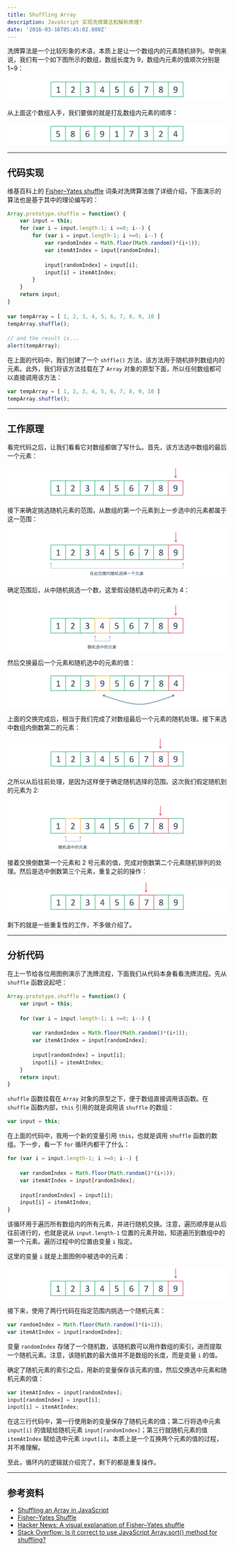 ```yaml
---
title: Shuffling Array
description: JavaScript 实现洗牌算法和解析原理?
date: '2016-03-16T05:45:02.000Z'
---
```


洗牌算法是一个比较形象的术语，本质上是让一个数组内的元素随机排列。举例来说，我们有一个如下图所示的数组，数组长度为 9，数组内元素的值顺次分别是 1~9：

![shffle-array-1](./shuffle-array-1.png)

从上面这个数组入手，我们要做的就是打乱数组内元素的顺序：

![shffle-array-2](./shuffle-array-2.png)

---

## 代码实现

维基百科上的 [Fisher–Yates shuffle](http://en.wikipedia.org/wiki/Knuth_shuffle) 词条对洗牌算法做了详细介绍，下面演示的算法也是基于其中的理论编写的：

```js
Array.prototype.shuffle = function() {
    var input = this;
    for (var i = input.length-1; i >=0; i--) {
        for (var i = input.length-1; i >=0; i--) {
            var randomIndex = Math.floor(Math.random()*(i+1));
            var itemAtIndex = input[randomIndex];

            input[randomIndex] = input[i];
            input[i] = itemAtIndex;
        }
    }
    return input;
}

var tempArray = [ 1, 2, 3, 4, 5, 6, 7, 8, 9, 10 ]
tempArray.shuffle();

// and the result is...
alert(tempArray);
```

在上面的代码中，我们创建了一个 `shffle()` 方法，该方法用于随机排列数组内的元素。此外，我们将该方法挂载在了 `Array` 对象的原型下面，所以任何数组都可以直接调用该方法：

```js
var tempArray = [ 1, 2, 3, 4, 5, 6, 7, 8, 9, 10 ]
tempArray.shuffle();
```

---

## 工作原理

看完代码之后，让我们看看它对数组都做了写什么。首先，该方法选中数组的最后一个元素：

![shffule-array-3](./shuffle-array-3.png)

接下来确定挑选随机元素的范围，从数组的第一个元素到上一步选中的元素都属于这一范围：

![shffule-array-4](./shuffle-array-4.png)

确定范围后，从中随机挑选一个数，这里假设随机选中的元素为 4：

![shffule-array-5](./shuffle-array-5.png)

然后交换最后一个元素和随机选中的元素的值：

![shffule-array-6](./shuffle-array-6.png)

上面的交换完成后，相当于我们完成了对数组最后一个元素的随机处理。接下来选中数组内倒数第二的元素：

![shffule-array-7](./shuffle-array-7.png)

之所以从后往前处理，是因为这样便于确定随机选择的范围。这次我们假定随机到的元素为 2:

![shffule-array-8](./shuffle-array-8.png)

接着交换倒数第一个元素和 2 号元素的值，完成对倒数第二个元素随机排列的处理。然后是选中倒数第三个元素，重复之前的操作：

![shffule-array-9](./shuffle-array-9.png)

剩下的就是一些重复性的工作，不多做介绍了。

---

## 分析代码

在上一节给各位用图例演示了洗牌流程，下面我们从代码本身看看洗牌流程。先从 `shuffle` 函数说起吧：

```js
Array.prototype.shuffle = function() {
    var input = this;

    for (var i = input.length-1; i >=0; i--) {

        var randomIndex = Math.floor(Math.random()*(i+1));
        var itemAtIndex = input[randomIndex];

        input[randomIndex] = input[i];
        input[i] = itemAtIndex;
    }
    return input;
}
```

`shuffle` 函数挂载在 `Array` 对象的原型之下，便于数组直接调用该函数。在 `shuffle` 函数内部，`this` 引用的就是调用该 `shuffle` 的数组：

```js
var input = this;
```

在上面的代码中，我用一个新的变量引用 `this`，也就是调用 `shuffle` 函数的数组。下一步，看一下 `for` 循环内都干了什么：

```js
for (var i = input.length-1; i >=0; i--) {

    var randomIndex = Math.floor(Math.random()*(i+1));
    var itemAtIndex = input[randomIndex];

    input[randomIndex] = input[i];
    input[i] = itemAtIndex;
}
```

该循环用于遍历所有数组内的所有元素，并进行随机交换。注意，遍历顺序是从后往前进行的，也就是说从 `input.length-1` 位置的元素开始，知道遍历到数组中的第一个元素。遍历过程中的位置由变量 `i` 指定。

这里的变量 `i` 就是上面图例中被选中的元素：

![shffule-array-3](./shuffle-array-3.png)

接下来，使用了两行代码在指定范围内挑选一个随机元素：

```js
var randomIndex = Math.floor(Math.random()*(i+1));
var itemAtIndex = input[randomIndex];
```

变量 `randomIndex` 存储了一个随机数，该随机数可以用作数组的索引，进而提取一个随机元素。注意，该随机数的最大值并不是数组的长度，而是变量 `i` 的值。

确定了随机元素的索引之后，用新的变量保存该元素的值，然后交换选中元素和随机元素的值：

```js
var itemAtIndex = input[randomIndex];
input[randomIndex] = input[i];
input[i] = itemAtIndex;
```

在这三行代码中，第一行使用新的变量保存了随机元素的值；第二行将选中元素 `input[i]` 的值赋给随机元素 `input[randomIndex]`；第三行就随机元素的值 `itemAtIndex` 赋给选中元素 `input[i]`。本质上是一个互换两个元素的值的过程，并不难理解。

至此，循环内的逻辑就介绍完了，剩下的都是重复操作。

---

## 参考资料

- [Shuffling an Array in JavaScript](https://www.kirupa.com/html5/shuffling_array_js.htm)
- [Fisher–Yates Shuffle](https://bost.ocks.org/mike/shuffle/)
- [Hacker News: A visual explanation of Fisher–Yates shuffle](https://news.ycombinator.com/item?id=3464607)
- [Stack Overflow: Is it correct to use JavaScript Array.sort() method for shuffling?](http://stackoverflow.com/questions/962802/is-it-correct-to-use-javascript-array-sort-method-for-shuffling/962890#962890)
